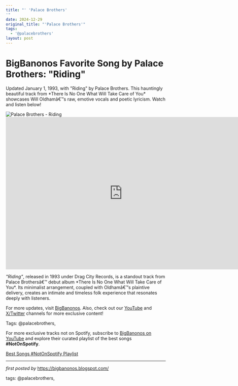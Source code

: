 ```yaml
---
title: "' 'Palace Brothers'
'"
date: 2024-12-29
original_title: "'Palace Brothers'"
tags:
  - '@palacebrothers'
layout: post
---
```

<!-- Title of the Post -->
<h1 >BigBanonos Favorite Song by Palace Brothers: "Riding"</h1> <!-- Introductory Text -->
<p >Updated January 1, 1993, with "Riding" by Palace Brothers. This hauntingly beautiful track from *There Is No One What Will Take Care of You* showcases Will Oldhamâ€™s raw, emotive vocals and poetic lyricism. Watch and listen below!</p> <!-- Featured Image -->
<div > <img src="https://i.scdn.co/image/ab6761610000e5eb571305c8a0767aea6da0146f" alt="Palace Brothers - Riding" />
</div> <!-- YouTube Video Embed -->
<div > <iframe width="733" height="480" src="https://www.youtube.com/embed/jl2loqaByN8" title="Palace Brothers - Riding" frameborder="0" allow="accelerometer; autoplay; clipboard-write; encrypted-media; gyroscope; picture-in-picture; web-share" referrerpolicy="strict-origin-when-cross-origin" allowfullscreen></iframe>
</div> <!-- Song Information -->
<div > <p><em>"Riding"</em>, released in 1993 under Drag City Records, is a standout track from Palace Brothersâ€™ debut album *There Is No One What Will Take Care of You*. Its minimalist arrangement, coupled with Oldhamâ€™s plaintive delivery, creates an intimate and timeless folk experience that resonates deeply with listeners.</p>
</div> <!-- Footer Links -->
<div > <p>For more updates, visit <a href="https://bigbanonos.blogspot.com/" target="_blank">BigBanonos</a>. Also, check out our <a href="https://www.youtube.com/@BigBanonos" target="_blank">YouTube</a> and <a href="https://x.com/bigbanonos" target="_blank">X/Twitter</a> channels for more exclusive content!</p>
</div> <!-- Tags -->
<p >Tags: @palacebrothers,</p>


<!--Subscribe and Playlist Links-->
<div>
    <p>For more exclusive tracks not on Spotify, subscribe to <a href="https://www.youtube.com/@BigBanonos" target="_blank">BigBanonos on YouTube</a> and explore their curated playlist of the best songs <strong>#NotOnSpotify</strong>.</p>
    <p><a href="https://www.youtube.com/playlist?list=PLtuNtuTatqI0kFahUCbtbfenC_ET5O_tr" target="_blank">Best Songs #NotOnSpotify Playlist<br /></a></p></div>

<hr />

<p><em>first posted by</em> <a href="https://bigbanonos.blogspot.com/" rel="noopener" target="_new">https://bigbanonos.blogspot.com/</a></p>

<p>tags: @palacebrothers,</p>
